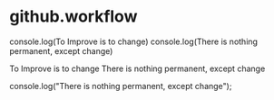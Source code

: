 # github.workflow


console.log(To Improve is to change)
console.log(There is nothing permanent, except change)

To Improve is to change
There is nothing permanent, except change


console.log("There is nothing permanent, except change");


